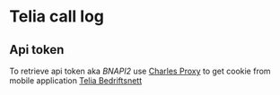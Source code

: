 # Telia call log

## Api token
To retrieve api token aka _BNAPI2_ use [Charles Proxy](https://www.charlesproxy.com/) to get cookie from mobile application [Telia Bedriftsnett](https://itunes.apple.com/no/app/telia-bedriftsnett/id1247458601?mt=8)